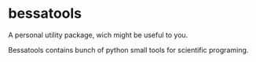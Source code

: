 # bessatools

 A personal utility package, wich might be useful to you.

 Bessatools contains bunch of python small tools for scientific programing.
